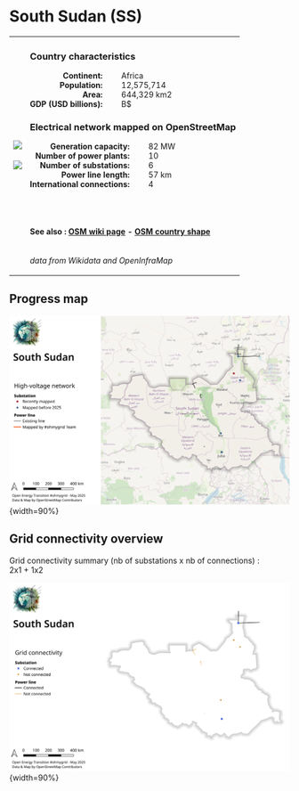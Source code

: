 # South Sudan (SS)

<table width="90%">
<tr>
<td>
<img src="https://upload.wikimedia.org/wikipedia/commons/7/7a/Flag_of_South_Sudan.svg" width="250">
<br><br>
<img src="https://upload.wikimedia.org/wikipedia/commons/4/4d/LocationSouthSudan.svg" width="250"></td>
<td>
<h3>Country characteristics</h3>
<div style="display: inline-block;text-align:right;margin-right:30px;font-weight: bold;">
Continent:<br>Population:<br>Area:<br>GDP (USD billions):
</div>
<div style="display: inline-block;">
Africa<br>12,575,714<br>644,329 km2<br> B$
</div>
<h3>Electrical network mapped on OpenStreetMap</h3>
<div style="display: inline-block;text-align:right;margin-right:30px;font-weight: bold;">Generation capacity:<br>
Number of power plants:<br>
Number of substations:<br>
Power line length:<br>
International connections:<br>
</div>
<div style="display: inline-block;">82 MW<br>
10<br>
6<br>
57 km<br>
4<br>
</div>

<br><br><h4>See also :
<a href="https://wiki.openstreetmap.org/wiki/Power_networks/South Sudan" target="_blank">OSM wiki page</a> -
<a href="https://openstreetmap.org/relation/1656678" target="_blank">OSM country shape</a>
</h4>

<br><i>data from Wikidata and OpenInfraMap</i>
</td>
</tr>
</table>


## Progress map

![Map](../images/maps_countries/SS/high-voltage-network.png){width=90%}



## Grid connectivity overview

Grid connectivity summary (nb of substations x nb of connections) :<br>2x1 + 1x2

![Map](../images/maps_countries/SS/grid-connectivity.png){width=90%}


